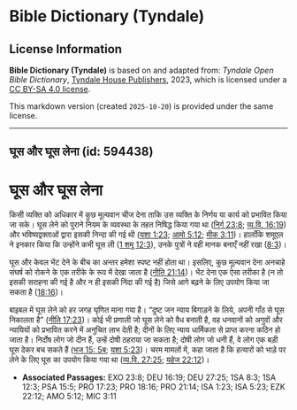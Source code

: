 # Bible Dictionary (Tyndale)

## License Information

**Bible Dictionary (Tyndale)** is based on and adapted from: _Tyndale Open Bible Dictionary_, [Tyndale House Publishers](https://tyndaleopenresources.com/), 2023, which is licensed under a [CC BY-SA 4.0 license](https://creativecommons.org/licenses/by-sa/4.0/legalcode.en).

This markdown version (created `2025-10-20`) is provided under the same license.



--------------------------------

## घूस और घूस लेना (id: 594438)

घूस और घूस लेना
===============

किसी व्यक्ति को अधिकार में कुछ मूल्यवान चीज देना ताकि उस व्यक्ति के निर्णय या कार्य को प्रभावित किया जा सके। घूस लेने को पुराने नियम के व्यवस्था के तहत निषिद्ध किया गया था ([निर्ग 23:8](https://ref.ly/Exod23:8); [व्य.वि. 16:19](https://ref.ly/Deut16:19)) और भविष्यद्वक्ताओं द्वारा इसकी निन्दा की गई थी ([यशा 1:23](https://ref.ly/Isa1:23); [आमो 5:12](https://ref.ly/Amos5:12); [मीक 3:11](https://ref.ly/Mic3:11))। हालाँकि शमूएल ने इनकार किया कि उन्होंने कभी घूस ली ([1 शमू 12:3](https://ref.ly/1Sam12:3)), उनके पुत्रों ने वही मानक बनाएँ नहीं रखा ([8:3](https://ref.ly/1Sam8:3))।

घूस और केवल भेंट देने के बीच का अन्तर हमेशा स्पष्ट नहीं होता था। इसलिए, कुछ मूल्यवान देना अनचाहे संघर्ष को रोकने के एक तरीके के रूप में देखा जाता है ([नीति 21:14](https://ref.ly/Prov21:14))। भेंट देना एक ऐसा तरीका है (न तो इसकी सराहना की गई है और न ही इसकी निंदा की गई है) जिसे आगे बढ़ने के लिए उपयोग किया जा सकता है ([18:16](https://ref.ly/Prov18:16))।

बाइबल में घूस लेने को हर जगह घृणित माना गया है। “दुष्ट जन न्याय बिगाड़ने के लिये, अपनी गाँठ से घूस निकालता है” ([नीति 17:23](https://ref.ly/Prov17:23))। कोई भी प्रणाली जो घूस लेने को वैध बनाती है, वह धनवानों को अगुवों और न्यायियों को प्रभावित करने में अनुचित लाभ देती है; दीनों के लिए न्याय धार्मिकता से प्राप्त करना कठिन हो जाता है। निर्दोष लोग जो दीन हैं, उन्हें दोषी ठहराया जा सकता है; दोषी लोग जो धनी हैं, वे लोग एक बड़ी घूस देकर बच सकते हैं ([भज 15: 5ब](https://ref.ly/Ps15:5); [यशा 5:23](https://ref.ly/Isa5:23))। चरम मामलों में, कहा जाता है कि हत्यारों को भाड़े पर लेने के लिए घूस का उपयोग किया गया था ([व्य.वि. 27:25](https://ref.ly/Deut27:25); [यहेज 22:12](https://ref.ly/Ezek22:12))। 

* **Associated Passages:** EXO 23:8; DEU 16:19; DEU 27:25; 1SA 8:3; 1SA 12:3; PSA 15:5; PRO 17:23; PRO 18:16; PRO 21:14; ISA 1:23; ISA 5:23; EZK 22:12; AMO 5:12; MIC 3:11

